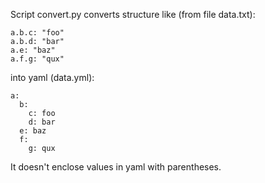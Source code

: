 Script convert.py converts structure like (from file data.txt):

```
a.b.c: "foo"
a.b.d: "bar"
a.e: "baz"
a.f.g: "qux"
```

into yaml (data.yml):

```
a:
  b:
    c: foo
    d: bar
  e: baz
  f:
    g: qux
```

It doesn't enclose values in yaml with parentheses.
